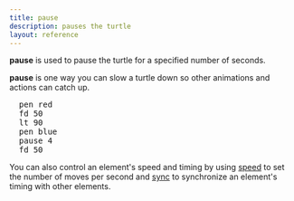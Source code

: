 ```yaml
---
title: pause
description: pauses the turtle
layout: reference
---
```


**pause** is used to pause the turtle for a specified number of seconds. 

**pause** is one way you can slow a turtle down so other animations and actions can catch up. 

<!--- is pause actually supposed to be included in the tutorials? -->
<!--- annotations -->
<pre class="jumbo">
  pen red
  fd 50
  lt 90
  pen blue
  pause 4
  fd 50
</pre>

<!--- which ones shold be null? -->
<script type="demo">
t = null
setup ->
  remove t
demo ->
  pen red
  fd 50
  lt 90
  fd 50
  lt 90
  fd 50
  lt 90
  pen blue
  pause 4
  fd 50
</script>

You can also control an element's speed and timing by using [speed](speed.html) to set the number of moves per second and [sync](sync.html) to synchronize an element's timing with other elements. 
